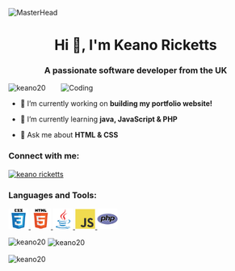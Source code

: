 ![MasterHead](https://user-images.githubusercontent.com/74038190/213910845-af37a709-8995-40d6-be59-724526e3c3d7.gif)
<h1 align="center">Hi 👋, I'm Keano Ricketts</h1>
<h3 align="center">A passionate software developer from the UK</h3>
<img src="https://user-images.githubusercontent.com/74038190/213911110-aedbef38-a29f-4b6b-a65c-11608b4f75a5.gif" img align="right" alt="Coding" width="400">


<p align="left"> <img src="https://komarev.com/ghpvc/?username=keano20&label=Profile%20views&color=0e75b6&style=flat" alt="keano20" /> </p>

- 🔭 I’m currently working on **building my portfolio website!**

- 🌱 I’m currently learning **java, JavaScript & PHP**

- 💬 Ask me about **HTML & CSS**

<h3 align="left">Connect with me:</h3>
<p align="left">
<a href="https://linkedin.com/in/keano ricketts" target="blank"><img align="center" src="https://raw.githubusercontent.com/rahuldkjain/github-profile-readme-generator/master/src/images/icons/Social/linked-in-alt.svg" alt="keano ricketts" height="30" width="40" /></a>
</p>

<h3 align="left">Languages and Tools:</h3>
<p align="left"> <a href="https://www.w3schools.com/css/" target="_blank" rel="noreferrer"> <img src="https://raw.githubusercontent.com/devicons/devicon/master/icons/css3/css3-original-wordmark.svg" alt="css3" width="40" height="40"/> </a> <a href="https://www.w3.org/html/" target="_blank" rel="noreferrer"> <img src="https://raw.githubusercontent.com/devicons/devicon/master/icons/html5/html5-original-wordmark.svg" alt="html5" width="40" height="40"/> </a> <a href="https://www.java.com" target="_blank" rel="noreferrer"> <img src="https://raw.githubusercontent.com/devicons/devicon/master/icons/java/java-original.svg" alt="java" width="40" height="40"/> </a> <a href="https://developer.mozilla.org/en-US/docs/Web/JavaScript" target="_blank" rel="noreferrer"> <img src="https://raw.githubusercontent.com/devicons/devicon/master/icons/javascript/javascript-original.svg" alt="javascript" width="40" height="40"/> </a> <a href="https://www.php.net" target="_blank" rel="noreferrer"> <img src="https://raw.githubusercontent.com/devicons/devicon/master/icons/php/php-original.svg" alt="php" width="40" height="40"/> </a> </p>

<p><img align="left" src="https://github-readme-stats.vercel.app/api/top-langs?username=keano20&show_icons=true&locale=en&layout=compact" alt="keano20" /></p>

<p>&nbsp;<img align="center" src="https://github-readme-stats.vercel.app/api?username=keano20&show_icons=true&locale=en" alt="keano20" /></p>

<p><img align="center" src="https://github-readme-streak-stats.herokuapp.com/?user=keano20&" alt="keano20" /></p>
